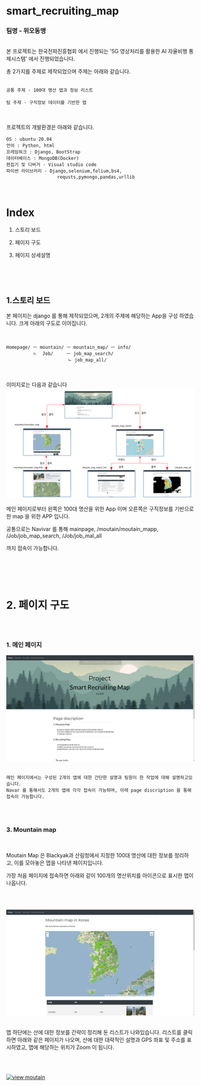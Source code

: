 # smart_recruiting_map  
### 팀명 - 위오동맹


<br>
본 프로젝트는 한국전파진흥협회 에서 진행되는 '5G 영상처리를 활용한 AI 자율비행 통제시스템' 에서 진행되었습니다.

총 2가지를 주제로 제작되었으며 주제는 아래와 같습니다.
<br><br>

    공통 주제 - 100대 명산 맵과 정보 리스트

    팀 주제 - 구직정보 데이터를 기반한 맵

<br><br>
프로젝트의 개발환경은 아래와 같습니다.

    OS : ubuntu 20.04
    언어 : Python, html
    프레임워크 : Django, BootStrap
    데이터베이스 : MongoDB(Docker)
    편집기 및 디버거 - Visual studio code
    파이썬 라이브러리 - Django,selenium,folium,bs4,
                       requsts,pymongo,pandas,urllib


<br>


# Index 

1. 스토리 보드

2. 페이지 구도

3. 페이지 상세설명
<br>
<br>
<br>



## 1.스토리 보드

본 페이지는 django 를 통해 제작되었으며, 2개의 주제에 해당하는 App을 구성 하였습니다.
크게 아래의 구도로 이어집니다.

<br>

    Homepage/ ㅡ mountain/ ㅡ mountain_map/ ㅡ info/
              ㄴ  Job/     ㅡ job_map_search/
                           ㄴ job_map_all/


<br>
<br>
이미지로는 다음과 같습니다

<img src='pictures/스토리보드.png'>

메인 페이지로부터 왼쪽은 100대 명산을 위한 App 이며 오른쪽은 구직정보를 기반으로 한 map 을 위한 APP 입니다.

공통으로는 Navivar 를 통해 mainpage, /moutain/moutain_mapp, /Job/job_map_search, /Job/job_mal_all 

까지 접속이 가능합니다.

<br>
<br>
<br>
<br>

# 2. 페이지 구도

<br>
<br>

### 1. 메인 페이지

<img src='pictures/스크린샷, 2020-10-22 14-12-04.png'>

<br>
<br>

    메인 페이지에서는 구성된 2개의 앱에 대한 간단한 설명과 팀원이 한 작업에 대해 설명하고있습니다.
    Navar 를 통해서도 2개의 앱에 각각 접속이 가능하며, 아래 page discription 을 통해 접속이 가능합니다.


<br>
<br>

### 3. Mountain map

<br>

Moutain Map 은 Blackyak과 산림청에서 지정한 100대 명산에 대한 정보를 정리하고, 이를 모아놓은 맵을 나타낸 페이지입니다.

가장 처음 페이지에 접속하면 아래와 같이 100개의 명산위치를 아이콘으로 표시한 맵이 나옵니다.

<br><br>

<img src='pictures/스크린샷, 2020-10-22 14-12-15.png'>


<br>
<br>

맵 하단에는 산에 대한 정보를 간략이 정리해 둔 리스트가 나와있습니다. 
리스트를 클릭하면 아래와 같은 페이지가 나오며, 산에 대한 대략적인 설명과 GPS 좌표 및 주소를 표시하였고, 맵에 해당하는 위치가 Zoom 이 됩니다.

<br>
<br>


[![view moutain](https://github.com/blackcoke/smart_recruiting_map/blob/master/pictures/%EC%8A%A4%ED%81%AC%EB%A6%B0%EC%83%B7%2C%202020-10-22%2014-12-15.png)](https://www.youtube.com/watch?v=WThlCfFKSes) 


